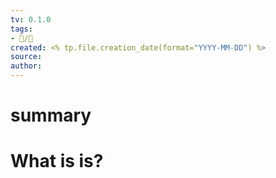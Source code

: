 ```yaml
---
tv: 0.1.0
tags:
- 🌠/🍃
created: <% tp.file.creation_date(format="YYYY-MM-DD") %>
source: 
author:
---
```


# summary

# What is is?